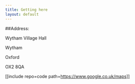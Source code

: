 ```yaml
---
title: Getting here
layout: default
---
```

##Address:

Wytham Village Hall 

Wytham

Oxford

OX2 8QA

[[include repo=code path=https://www.google.co.uk/maps]]



